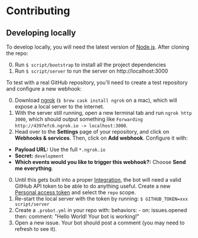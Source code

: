 # Contributing

## Developing locally

To develop locally, you will need the latest version of [Node.js](https://nodejs.org/). After cloning the repo:

0. Run `$ script/bootstrap` to install all the project dependencies
0. Run `$ script/server` to run the server on http://localhost:3000

To test with a real GitHub repository, you'll need to create a test repository and configure a new webhook:

0. Download [ngrok](https://ngrok.com/download) (`$ brew cask install ngrok` on a mac), which will expose a local server to the internet.
0. With the server still running, open a new terminal tab and run `ngrok http 3000`, which should output something like `Forwarding http://4397efc6.ngrok.io -> localhost:3000`.
0. Head over to the **Settings** page of your repository, and click on **Webhooks & services**. Then, click on **Add webhook**. Configure it with:
  - **Payload URL:** Use the full `*.ngrok.io`
  - **Secret:** `development`
  - **Which events would you like to trigger this webhook?:** Choose **Send me everything**.
0. Until this gets built into a proper [Integration](https://developer.github.com/early-access/integrations/), the bot will need a valid GitHub API token to be able to do anything useful. Create a new [Personal access token](https://github.com/settings/tokens/new) and select the `repo` scope.
0. Re-start the local server with the token by running: `$ GITHUB_TOKEN=xxx script/server`
0. Create a `.probot.yml` in your repo with:
        behaviors:
          - on: issues.opened
            then:
              comment: "Hello World! Your bot is working!"
0. Open a new issue. Your bot should post a comment (you may need to refresh to see it).
